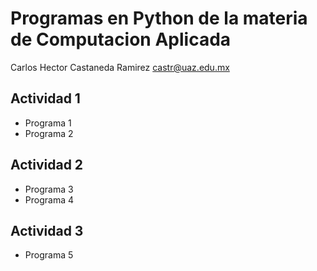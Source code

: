 # Programas en Python de la materia de Computacion Aplicada

Carlos Hector Castaneda Ramirez
castr@uaz.edu.mx

## Actividad 1
- Programa 1
- Programa 2

## Actividad 2
- Programa 3
- Programa 4

## Actividad 3
- Programa 5